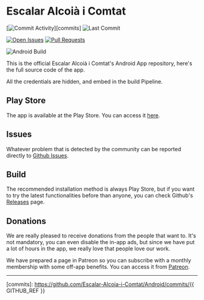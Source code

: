# Escalar Alcoià i Comtat #
[![Commit Activity][activity-badge]][commits]
![Last Commit][commit-badge]

[![Open Issues][issues-badge]][issues]
[![Pull Requests][pr-badge]][pull-requests]

![Android Build][build-badge]

This is the official Escalar Alcoià i Comtat's Android App repository, here's the full source code 
of the app.

All the credentials are hidden, and embed in the build Pipeline.

## Play Store ##
The app is available at the Play Store. You can access it [here][play-store].

## Issues ##
Whatever problem that is detected by the community can be reported directly to [Github Issues][issues].

## Build ##
The recommended installation method is always Play Store, but if you want to try the latest 
functionalities before than anyone, you can check Github's [Releases][releases] page.

## Donations ##
We are really pleased to receive donations from the people that want to. It's not mandatory, you can even disable the in-app ads, but since we have put a lot of hours in the app, we really love that people love our work.

We have prepared a page in Patreon so you can subscribe with a monthly membership with some off-app benefits. You can access it from [Patreon](https://www.patreon.com/escalaralcoiaicomtat).

---
[play-store]: https://play.google.com/store/apps/details?id=com.arnyminerz.escalaralcoiaicomtat
[issues]: https://github.com/Escalar-Alcoia-i-Comtat/Android/issues
[pull-requests]: https://github.com/Escalar-Alcoia-i-Comtat/Android/pulls
[releases]: https://github.com/Escalar-Alcoia-i-Comtat/Android/releases
[commits]: https://github.com/Escalar-Alcoia-i-Comtat/Android/commits/{{ GITHUB_REF }}

[activity-badge]: https://img.shields.io/github/commit-activity/m/Escalar-Alcoia-i-Comtat/Android?style=for-the-badge
[commit-badge]: https://img.shields.io/github/last-commit/Escalar-Alcoia-i-Comtat/Android?style=for-the-badge
[build-badge]: https://img.shields.io/github/workflow/status/Escalar-Alcoia-i-Comtat/Android/Build?style=for-the-badge
[issues-badge]: https://img.shields.io/github/issues-raw/Escalar-Alcoia-i-Comtat/Android?style=for-the-badge
[pr-badge]: https://img.shields.io/github/issues-pr-raw/Escalar-Alcoia-i-Comtat/Android?style=for-the-badge